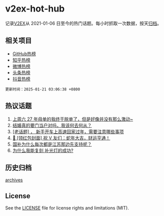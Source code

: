 # v2ex-hot-hub

 记录[V2EX](https://www.v2ex.com/)从 2021-01-06 日至今的热门话题。每小时抓取一次数据，按天[归档](archives)。
 
 ## 相关项目

- [GitHub热榜](https://github.com/snaildev/github-hot-hub)
- [知乎热榜](https://github.com/snaildev/zhihu-hot-hub)
- [微博热榜](https://github.com/snaildev/weibo-hot-hub)
- [头条热榜](https://github.com/snaildev/toutiao-hot-hub)
- [抖音热榜](https://github.com/snaildev/douyin-hot-hub)


 `更新时间：2025-01-21 03:06:38 +0800`

## 热议话题

1. [上周六 27 年母单的我终于脱单了，但是好像并没有那么激动~](https://www.v2ex.com/t/1106352)
1. [结婚真的要门当户对吗，我该何去何从？](https://www.v2ex.com/t/1106344)
1. [[老话题] ， 新手开车上高速回家过年，需要注意哪些事项](https://www.v2ex.com/t/1106393)
1. [🧧 [领红包封面] 祝 V 友们：蛇年大吉，财运亨通！](https://www.v2ex.com/t/1106447)
1. [国补为什么每次都是江苏那边先支持呢？](https://www.v2ex.com/t/1106357)
1. [为什么我能复刻 补光灯的成功?](https://www.v2ex.com/t/1106325)

## 历史归档

[archives](archives)

## License

See the [LICENSE](LICENSE) file for license rights and limitations (MIT).
